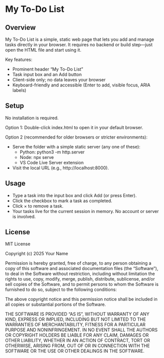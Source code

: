 # My To-Do List

## Overview
My To-Do List is a simple, static web page that lets you add and manage tasks directly in your browser. It requires no backend or build step—just open the HTML file and start using it.

Key features:
- Prominent header “My To-Do List”
- Task input box and an Add button
- Client-side only; no data leaves your browser
- Keyboard-friendly and accessible (Enter to add, visible focus, ARIA labels)

## Setup
No installation is required.

Option 1: Double-click index.html to open it in your default browser.

Option 2 (recommended for older browsers or stricter environments):
- Serve the folder with a simple static server (any one of these):
  - Python: python3 -m http.server
  - Node: npx serve
  - VS Code Live Server extension
- Visit the local URL (e.g., http://localhost:8000).

## Usage
- Type a task into the input box and click Add (or press Enter).
- Click the checkbox to mark a task as completed.
- Click × to remove a task.
- Your tasks live for the current session in memory. No account or server is involved.

## License
MIT License

Copyright (c) 2025 Your Name

Permission is hereby granted, free of charge, to any person obtaining a copy of this software and associated documentation files (the “Software”), to deal in the Software without restriction, including without limitation the rights to use, copy, modify, merge, publish, distribute, sublicense, and/or sell copies of the Software, and to permit persons to whom the Software is furnished to do so, subject to the following conditions:

The above copyright notice and this permission notice shall be included in all copies or substantial portions of the Software.

THE SOFTWARE IS PROVIDED “AS IS”, WITHOUT WARRANTY OF ANY KIND, EXPRESS OR IMPLIED, INCLUDING BUT NOT LIMITED TO THE WARRANTIES OF MERCHANTABILITY, FITNESS FOR A PARTICULAR PURPOSE AND NONINFRINGEMENT. IN NO EVENT SHALL THE AUTHORS OR COPYRIGHT HOLDERS BE LIABLE FOR ANY CLAIM, DAMAGES OR OTHER LIABILITY, WHETHER IN AN ACTION OF CONTRACT, TORT OR OTHERWISE, ARISING FROM, OUT OF OR IN CONNECTION WITH THE SOFTWARE OR THE USE OR OTHER DEALINGS IN THE SOFTWARE.